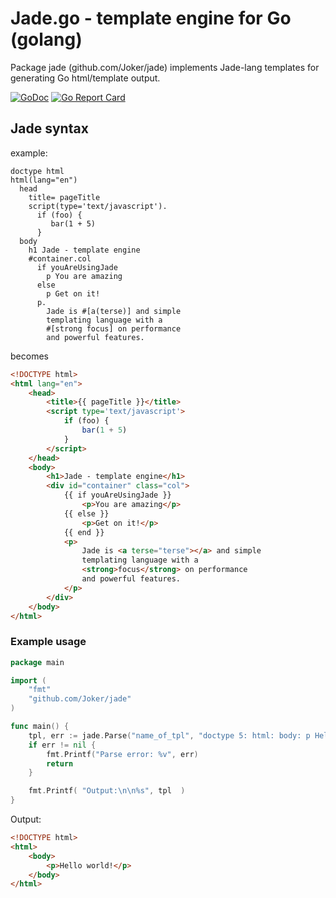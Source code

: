 # Jade.go - template engine for Go (golang)  
Package jade (github.com/Joker/jade) implements Jade-lang templates for generating Go html/template output.  
  
[![GoDoc](https://godoc.org/github.com/Joker/jade?status.svg)](https://godoc.org/github.com/Joker/jade) [![Go Report Card](https://goreportcard.com/badge/github.com/Joker/jade)](https://goreportcard.com/report/github.com/Joker/jade)

## Jade syntax
example:
```jade
doctype html
html(lang="en")
  head
    title= pageTitle
    script(type='text/javascript').
      if (foo) {
         bar(1 + 5)
      }
  body
    h1 Jade - template engine
    #container.col
      if youAreUsingJade
        p You are amazing
      else
        p Get on it!
      p.
        Jade is #[a(terse)] and simple
        templating language with a
        #[strong focus] on performance
        and powerful features.
```
becomes
```html
<!DOCTYPE html>
<html lang="en">
    <head>
        <title>{{ pageTitle }}</title>
        <script type='text/javascript'>
            if (foo) {
                bar(1 + 5)
            }
        </script>
    </head>
    <body>
        <h1>Jade - template engine</h1>
        <div id="container" class="col">
            {{ if youAreUsingJade }}
                <p>You are amazing</p>
            {{ else }}
                <p>Get on it!</p>
            {{ end }}
            <p>
                Jade is <a terse="terse"></a> and simple
                templating language with a
                <strong>focus</strong> on performance
                and powerful features.
            </p>
        </div>
    </body>
</html>
```

### Example usage

```go
package main

import (
    "fmt"
    "github.com/Joker/jade"
)

func main() {
    tpl, err := jade.Parse("name_of_tpl", "doctype 5: html: body: p Hello world!")
    if err != nil {
        fmt.Printf("Parse error: %v", err)
        return
    }

    fmt.Printf( "Output:\n\n%s", tpl  )
}
```

Output:

```html
<!DOCTYPE html>
<html>
    <body>
        <p>Hello world!</p>
    </body>
</html>
```

